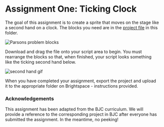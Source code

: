 # Assignment One: Ticking Clock

The goal of this assignment is to create a sprite that moves on the stage like a second hand on a clock. The blocks you need are in the [project file](second-hand.xml) in this folder.

![Parsons problem blocks](parsons-assignment-one.png)

Download and drag the file onto your script area to begin. You must rearrange the blocks so that, when finished, your script looks something like the ticking second hand below.

![second hand gif](second-hand.gif)

When you have completed your assignment, export the project and upload it to the appropriate folder on Brightspace - instructions provided.

### Acknowledgements

This assignment has been adapted from the BJC curriculum. We will provide a reference to the corresponding project in BJC after everyone has submitted the assignment. In the meantime, no peeking!
